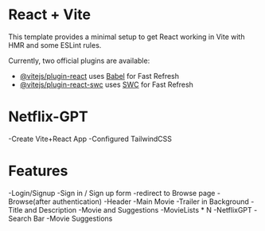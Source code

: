 # React + Vite

This template provides a minimal setup to get React working in Vite with HMR and some ESLint rules.

Currently, two official plugins are available:

- [@vitejs/plugin-react](https://github.com/vitejs/vite-plugin-react/blob/main/packages/plugin-react/README.md) uses [Babel](https://babeljs.io/) for Fast Refresh
- [@vitejs/plugin-react-swc](https://github.com/vitejs/vite-plugin-react-swc) uses [SWC](https://swc.rs/) for Fast Refresh

# Netflix-GPT

-Create Vite+React App
-Configured TailwindCSS

# Features
-Login/Signup
    -Sign in / Sign up form
    -redirect to Browse page
-Browse(after authentication)
    -Header
    -Main Movie
        -Trailer in Background
        -Title and Description
        -Movie and Suggestions
            -MovieLists * N
-NetflixGPT
    -Search Bar
    -Movie Suggestions